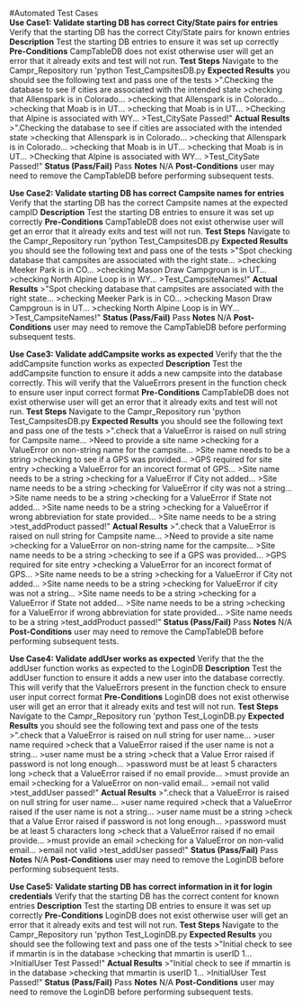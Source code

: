 #Automated Test Cases \
**Use Case1: Validate starting DB has correct City/State pairs for entries** \
    Verify that the starting DB has the correct City/State pairs for known entries \
**Description**
    Test the starting DB entries to ensure it was set up correctly
**Pre-Conditions**
    CampTableDB does not exist otherwise user will get an error that it already exits and test will not run.
**Test Steps**
    Navigate to the Campr_Repository
    run 'python Test_CampsitesDB.py
**Expected Results**
    you should see the following text and pass one of the tests
    >".Checking the database to see if cities are associated with the intended state
    >checking that Allenspark is in Colorado...
    >checking that Allenspark is in Colorado...
    >checking that Moab is in UT...
    >checking that Moab is in UT...
    >Checking that Alpine is associated with WY...
    >Test_CitySate Passed!"
**Actual Results**
    >".Checking the database to see if cities are associated with the intended state
    >checking that Allenspark is in Colorado...
    >checking that Allenspark is in Colorado...
    >checking that Moab is in UT...
    >checking that Moab is in UT...
    >Checking that Alpine is associated with WY...
    >Test_CitySate Passed!"
**Status (Pass/Fail)**
    Pass
**Notes**
    N/A
**Post-Conditions**
    user may need to remove the CampTableDB before performing subsequent tests.
    
    
    
    
**Use Case2: Validate starting DB has correct Campsite names for entries**
    Verify that the starting DB has the correct Campsite names at the expected campID
**Description**
    Test the starting DB entries to ensure it was set up correctly
**Pre-Conditions**
    CampTableDB does not exist otherwise user will get an error that it already exits and test will not run.
**Test Steps**
    Navigate to the Campr_Repository
    run 'python Test_CampsitesDB.py
**Expected Results**
    you should see the following text and pass one of the tests
    >"Spot checking database that campsites are associated with the right state...
    >checking Meeker Park is in CO...
    >checking Mason Draw Campgroun is in UT...
    >checking North Alpine Loop is in WY...
    >Test_CampsiteNames!"
**Actual Results**
    >"Spot checking database that campsites are associated with the right state...
    >checking Meeker Park is in CO...
    >checking Mason Draw Campgroun is in UT...
    >checking North Alpine Loop is in WY...
    >Test_CampsiteNames!"
**Status (Pass/Fail)**
    Pass
**Notes**
    N/A
**Post-Conditions**
    user may need to remove the CampTableDB before performing subsequent tests.
    
    
**Use Case3: Validate addCampsite works as expected**
    Verify that the the addCampsite function works as expected
**Description**
    Test the addCampsite function to ensure it adds a new campsite into the database correctly. This will verify that the ValueErrors present in the function check to ensure user input correct format
**Pre-Conditions**
    CampTableDB does not exist otherwise user will get an error that it already exits and test will not run.
**Test Steps**
    Navigate to the Campr_Repository
    run 'python Test_CampsitesDB.py
**Expected Results**
    you should see the following text and pass one of the tests
    >".check that a ValueError is raised on null string for Campsite name...
    >Need to provide a site name
    >checking for a ValueError on non-string name for the campsite...
    >Site name needs to be a string
    >checking to see if a GPS was provided...
    >GPS required for site entry
    >checking a ValueError for an incorect format of GPS...
    >Site name needs to be a string
    >checking for a ValueError if City not added...
    >Site name needs to be a string
    >checking for ValueError if city was not a string...
    >Site name needs to be a string
    >checking for a ValueError if State not added...
    >Site name needs to be a string
    >checking for a ValueError if wrong abbreviation for state provided...
    >Site name needs to be a string
    >test_addProduct passed!"
**Actual Results**
    >".check that a ValueError is raised on null string for Campsite name...
    >Need to provide a site name
    >checking for a ValueError on non-string name for the campsite...
    >Site name needs to be a string
    >checking to see if a GPS was provided...
    >GPS required for site entry
    >checking a ValueError for an incorect format of GPS...
    >Site name needs to be a string
    >checking for a ValueError if City not added...
    >Site name needs to be a string
    >checking for ValueError if city was not a string...
    >Site name needs to be a string
    >checking for a ValueError if State not added...
    >Site name needs to be a string
    >checking for a ValueError if wrong abbreviation for state provided...
    >Site name needs to be a string
    >test_addProduct passed!"
**Status (Pass/Fail)**
    Pass
**Notes**
    N/A
**Post-Conditions**
    user may need to remove the CampTableDB before performing subsequent tests.
    
    
    
**Use Case4: Validate addUser works as expected**
    Verify that the the addUser function works as expected to the LoginDB
**Description**
    Test the addUser function to ensure it adds a new user into the database correctly. This will verify that the ValueErrors present in the function check to ensure user input correct format
**Pre-Conditions**
    LoginDB does not exist otherwise user will get an error that it already exits and test will not run.
**Test Steps**
    Navigate to the Campr_Repository
    run 'python Test_LoginDB.py
**Expected Results**
    you should see the following text and pass one of the tests
    >".check that a ValueError is raised on null string for user name...
    >user name required
    >check that a ValueError raised if the user name is not a string...
    >user name must be a string
    >check that a Value Error raised if password is not long enough...
    >password must be at least 5 characters long
    >check that a ValueError raised if no email provide...
    >must provide an email
    >checking for a ValueError on non-valid email...
    >email not valid
    >test_addUser passed!"
**Actual Results**
    >".check that a ValueError is raised on null string for user name...
    >user name required
    >check that a ValueError raised if the user name is not a string...
    >user name must be a string
    >check that a Value Error raised if password is not long enough...
    >password must be at least 5 characters long
    >check that a ValueError raised if no email provide...
    >must provide an email
    >checking for a ValueError on non-valid email...
    >email not valid
    >test_addUser passed!"
**Status (Pass/Fail)**
    Pass
**Notes**
    N/A
**Post-Conditions**
    user may need to remove the LoginDB before performing subsequent tests.
    
    
**Use Case5: Validate starting DB has correct information in it for login credentials**
    Verify that the starting DB has the correct content for known entries
**Description**
    Test the starting DB entries to ensure it was set up correctly
**Pre-Conditions**
    LoginDB does not exist otherwise user will get an error that it already exits and test will not run.
**Test Steps**
    Navigate to the Campr_Repository
    run 'python Test_LoginDB.py
**Expected Results**
    you should see the following text and pass one of the tests
    >"Initial check to see if mmartin is in the database
    >checking that mmartin is userID 1...
    >InitialUser Test Passed!"
**Actual Results**
    >"Initial check to see if mmartin is in the database
    >checking that mmartin is userID 1...
    >InitialUser Test Passed!"
**Status (Pass/Fail)**
    Pass
**Notes**
    N/A
**Post-Conditions**
    user may need to remove the LoginDB before performing subsequent tests.
